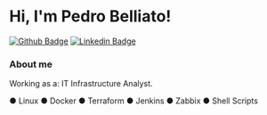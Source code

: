 # 

# Hi, I'm Pedro Belliato!

[![Github Badge](https://img.shields.io/badge/-Github-000?style=flat-square&logo=Github&logoColor=white&link=https://github.com/pedrobelliato)](https://github.com/pedro-belliato)
[![Linkedin Badge](https://img.shields.io/badge/-LinkedIn-blue?style=flat-square&logo=Linkedin&logoColor=white&link=https://www.linkedin.com/in/pedro-belliato-64968155/)](https://www.linkedin.com/in/pedro-belliato-64968155/)


### About me
Working as a: IT Infrastructure Analyst.

● Linux ● Docker ● Terraform ● Jenkins ● Zabbix ● Shell Scripts
